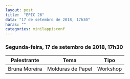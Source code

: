 ```yaml
---
layout: post
title:  "EPIC 26"
data: "17 de setembro de 2018, 17h30"
horas: ""
categories: minilappisconf
---
```


### Segunda-feira, 17 de setembro de 2018, 17h30

| Palestrante        | Tema                                     |    Tipo   |
| ------------------ | ---------------------------------------- | -------   |
| Bruna Moreira      | Molduras de Papel                        | Workshop  |